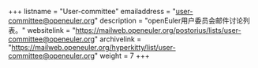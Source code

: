 +++
listname = "User-committee"
emailaddress = "user-committee@openeuler.org"
description = "openEuler用户委员会邮件讨论列表。"
websitelink = "https://mailweb.openeuler.org/postorius/lists/user-committee@openeuler.org"
archivelink = "https://mailweb.openeuler.org/hyperkitty/list/user-committee@openeuler.org"
weight =  7
+++

